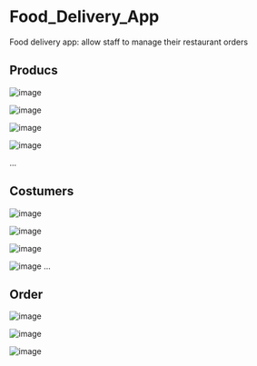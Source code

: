 # Food_Delivery_App
Food delivery app: allow staff to manage their restaurant orders 


## Producs 
![image](https://github.com/user-attachments/assets/c40f9656-616f-405f-8e8f-5c5bc8a65a0f)

![image](https://github.com/user-attachments/assets/512235fb-186d-4763-8239-cfc740a44b6c)

![image](https://github.com/user-attachments/assets/eaf15e62-1115-4949-982f-d046c6cfd899)

![image](https://github.com/user-attachments/assets/4f311afa-8d69-4a79-bc16-f764b651201c)

...
## Costumers
![image](https://github.com/user-attachments/assets/4c995d8a-dfaf-4b73-a979-2bd6567dd483)

![image](https://github.com/user-attachments/assets/8e858ce8-aad2-4a01-859a-6684d504b412)

![image](https://github.com/user-attachments/assets/22a8afaf-c133-40ad-b832-24dd4878f632)

![image](https://github.com/user-attachments/assets/4ca2f7c2-c97c-481d-9471-ec17bbe38366)
...

## Order
![image](https://github.com/user-attachments/assets/560ce7f8-bcab-44b8-8671-72d740307876)

![image](https://github.com/user-attachments/assets/5b02ba42-3f85-4784-81d7-683b3808967c)

![image](https://github.com/user-attachments/assets/c56296f9-39d3-4778-a62e-d5c91072f305)
